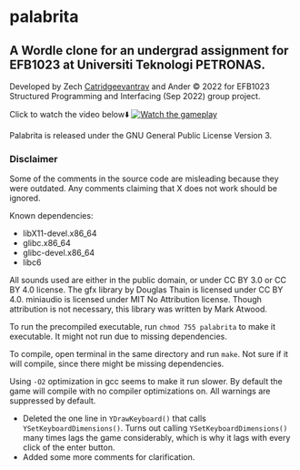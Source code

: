# palabrita
## A Wordle clone for an undergrad assignment for EFB1023 at Universiti Teknologi PETRONAS.

Developed by Zech [Catridgeevantrav](https://github.com/Catridgeevantrav) and Ander © 2022
for EFB1023 Structured Programming and Interfacing (Sep 2022) group project.

Click to watch the video below⬇️
[![Watch the gameplay](https://img.youtube.com/vi/ZWK8WeGH8AU/maxresdefault.jpg)](https://www.youtube.com/watch?v=ZWK8WeGH8AU)

Palabrita is released under the GNU General Public License Version 3.

### Disclaimer
Some of the comments in the source code are misleading because they were outdated.
Any comments claiming that X does not work should be ignored.

Known dependencies:
- libX11-devel.x86_64
- glibc.x86_64
- glibc-devel.x86_64
- libc6

All sounds used are either in the public domain, or under CC BY 3.0 or CC BY 4.0 license.
The gfx library by Douglas Thain is licensed under CC BY 4.0.
miniaudio is licensed under MIT No Attribution license. Though attribution is not necessary, this library was written by Mark Atwood.

To run the precompiled executable, run ```chmod 755 palabrita``` to make it executable. It might not run due to missing dependencies.

To compile, open terminal in the same directory and run ```make```.
Not sure if it will compile, since there might be missing dependencies.

Using ```-O2``` optimization in gcc seems to make it run slower. By default the game
will compile with no compiler optimizations on. All warnings are suppressed by default.

- Deleted the one line in ```YDrawKeyboard()``` that calls ```YSetKeyboardDimensions()```. Turns out calling ```YSetKeyboardDimensions()``` many times lags the game considerably, which is why it lags with every
click of the enter button.
- Added some more comments for clarification.
